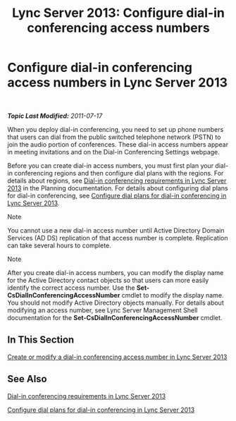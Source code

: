 ﻿---
title: 'Lync Server 2013: Configure dial-in conferencing access numbers'
TOCTitle: Configure dial-in conferencing access numbers
ms:assetid: d8a18030-f318-43dd-834d-70e5014b5e8a
ms:mtpsurl: https://technet.microsoft.com/en-us/library/Gg398952(v=OCS.15)
ms:contentKeyID: 48185623
ms.date: 07/23/2014
mtps_version: v=OCS.15
---

<div data-xmlns="http://www.w3.org/1999/xhtml">

<div class="topic" data-xmlns="http://www.w3.org/1999/xhtml" data-msxsl="urn:schemas-microsoft-com:xslt" data-cs="http://msdn.microsoft.com/en-us/">

<div data-asp="http://msdn2.microsoft.com/asp">

# Configure dial-in conferencing access numbers in Lync Server 2013

</div>

<div id="mainSection">

<div id="mainBody">

<span> </span>

_**Topic Last Modified:** 2011-07-17_

When you deploy dial-in conferencing, you need to set up phone numbers that users can dial from the public switched telephone network (PSTN) to join the audio portion of conferences. These dial-in access numbers appear in meeting invitations and on the Dial-in Conferencing Settings webpage.

Before you can create dial-in access numbers, you must first plan your dial-in conferencing regions and then configure dial plans with the regions. For details about regions, see [Dial-in conferencing requirements in Lync Server 2013](lync-server-2013-dial-in-conferencing-requirements.md) in the Planning documentation. For details about configuring dial plans for dial-in conferencing, see [Configure dial plans for dial-in conferencing in Lync Server 2013](lync-server-2013-configure-dial-plans-for-dial-in-conferencing.md).

<div>


> [!NOTE]  
> You cannot use a new dial-in access number until Active Directory Domain Services (AD&nbsp;DS) replication of that access number is complete. Replication can take several hours to complete.



</div>

<div>


> [!NOTE]  
> After you create dial-in access numbers, you can modify the display name for the Active Directory contact objects so that users can more easily identify the correct access number. Use the <STRONG>Set-CsDialInConferencingAccessNumber</STRONG> cmdlet to modify the display name. You should not modify Active Directory objects manually. For details about modifying an access number, see Lync Server Management Shell documentation for the <STRONG>Set-CsDialInConferencingAccessNumber</STRONG> cmdlet.



</div>

<div>

## In This Section

[Create or modify a dial-in conferencing access number in Lync Server 2013](lync-server-2013-create-or-modify-a-dial-in-conferencing-access-number.md)

</div>

<div>

## See Also


[Dial-in conferencing requirements in Lync Server 2013](lync-server-2013-dial-in-conferencing-requirements.md)  


[Configure dial plans for dial-in conferencing in Lync Server 2013](lync-server-2013-configure-dial-plans-for-dial-in-conferencing.md)  
  

</div>

</div>

<span> </span>

</div>

</div>

</div>

